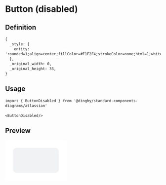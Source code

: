 # Button (disabled)

## Definition

```
{
  _style: { 
    entity: 'rounded=1;align=center;fillColor=#F1F2F4;strokeColor=none;html=1;whiteSpace=wrap;fontColor=#A5ADBA;fontSize=12',
  },
  _original_width: 0,
  _original_height: 33,
}
```

## Usage

```
import { ButtonDisabled } from '@dinghy/standard-components-diagrams/atlassian'

<ButtonDisabled/>
```

## Preview

<img src="./button-disabled.png" width="200"/>
